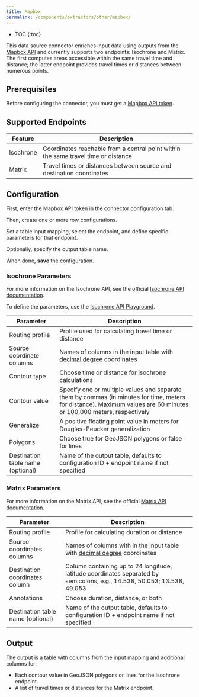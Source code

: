 ```yaml
---
title: Mapbox
permalink: /components/extractors/other/mapbox/
---
```


* TOC
{:toc}

This data source connector enriches input data using outputs from the [Mapbox API](https://docs.mapbox.com/api/overview/) and currently supports two endpoints: Isochrone and Matrix.
The first computes areas accessible within the same travel time and distance; the latter endpoint provides travel times or distances between numerous points.

## Prerequisites
Before configuring the connector, you must get a [Mapbox API token](https://docs.mapbox.com/help/getting-started/access-tokens/).

## Supported Endpoints

| Feature | Description |
|---|---|
| Isochrone | Coordinates reachable from a central point within the same travel time or distance |
| Matrix | Travel times or distances between source and destination coordinates |

## Configuration
First, enter the Mapbox API token in the connector configuration tab. 

Then, create one or more row configurations.

Set a table input mapping, select the endpoint, and define specific parameters for that endpoint. 

Optionally, specify the output table name.

When done, **save** the configuration.

### Isochrone Parameters
For more information on the Isochrone API, see the official [Isochrone API documentation](https://docs.mapbox.com/api/navigation/isochrone/).

To define the parameters, use the [Isochrone API Playground](https://docs.mapbox.com/playground/isochrone/).

| Parameter | Description |
|---|---|
| Routing profile | Profile used for calculating travel time or distance |
| Source coordinate columns | Names of columns in the input table with [decimal degree](https://en.wikipedia.org/wiki/Decimal_degrees) coordinates |
| Contour type | Choose time or distance for isochrone calculations | 
| Contour value | Specify one or multiple values and separate them by commas (in minutes for time, meters for distance). Maximum values are 60 minutes or 100,000 meters, respectively |
| Generalize | A positive floating point value in meters for Douglas-Peucker generalization |
| Polygons | Choose true for GeoJSON polygons or false for lines |
| Destination table name (optional) | Name of the output table, defaults to configuration ID + endpoint name if not specified |

### Matrix Parameters
For more information on the Matrix API, see the official [Matrix API documentation](https://docs.mapbox.com/api/navigation/matrix/).

| Parameter | Description |
|---|---|
| Routing profile | Profile for calculating duration or distance |
| Source coordinates columns | Names of columns with in the input table with [decimal degree](https://en.wikipedia.org/wiki/Decimal_degrees) coordinates |
| Destination coordinates column | Column containing up to 24 longitude, latitude coordinates separated by semicolons, e.g., 14.538, 50.053; 13.538, 49.053 |
| Annotations | Choose duration, distance, or both |
| Destination table name (optional) | Name of the output table, defaults to configuration ID + endpoint name if not specified | 

## Output
The output is a table with columns from the input mapping and additional columns for:

- Each contour value in GeoJSON polygons or lines for the Isochrone endpoint.
- A list of travel times or distances for the Matrix endpoint.
